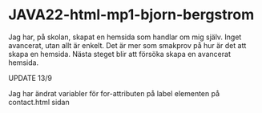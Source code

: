 # JAVA22-html-mp1-bjorn-bergstrom

Jag har, på skolan, skapat en hemsida som handlar om mig själv. Inget avancerat, utan allt är enkelt. 
Det är mer som smakprov på hur är det att skapa en hemsida. Nästa steget blir att försöka skapa en avancerat hemsida.

UPDATE 13/9

Jag har ändrat variabler för for-attributen på label elementen på contact.html sidan 
